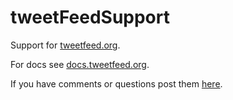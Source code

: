 # tweetFeedSupport

Support for <a href="http://tweetfeed.org/">tweetfeed.org</a>.

For docs see <a href="http://docs.tweetfeed.org/">docs.tweetfeed.org</a>.

If you have comments or questions post them <a href="https://github.com/scripting/tweetFeedSupport/issues/1">here</a>. 

